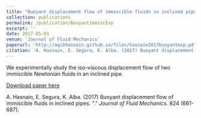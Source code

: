 ```yaml
---
title: "Buoyant displacement flow of immiscible fluids in inclined pipes"
collection: publications
permalink: /publication/BuoyantImmiscExp
excerpt: ''
date: 2017-05-01
venue: 'Journal of Fluid Mechanics'
paperurl: 'http://aqibhasnain.github.io/files/hasnain2017buoyantexp.pdf'
citation: 'A. Hasnain, E. Segura, K. Alba. (2017) Buoyant displacement flow of immiscible fluids in inclined pipes. &quot;.&quot; <i>Journal of Fluid Mechanics</i>. 824 (661-687).'
---
```

We experimentally study the iso-viscous displacement flow of two immiscible Newtonian fluids in an inclined pipe.

[Download paper here](http://aqibhasnain.github.io/files/hasnain2017buoyantexp.pdf)

A. Hasnain, E. Segura, K. Alba. (2017) Buoyant displacement flow of immiscible fluids in inclined pipes. &quot;.&quot; <i>Journal of Fluid Mechanics</i>. 824 (661-687).